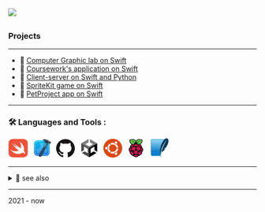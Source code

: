 
<div id="header" align="center">
  
</div>
<h1>
  <img src="https://media.giphy.com/media/hvRJCLFzcasrR4ia7z/giphy.gif" width="30px"/>
</h1>

### Projects
-------

*  [Computer Graphic lab on Swift](https://github.com/Uladz1slau/JENEVA)
*  [Coursework's application on Swift](https://github.com/Uladz1slau/JENEVA)
*  [Client-server on Swift and Python]( https://github.com/Uladz1slau/simply-client-server-with-python-and-swift)
*  [SpriteKit game on Swift](https://github.com/Uladz1slau/JENEVA)                                                                                    
*  [PetProject app on Swift](https://github.com/Uladz1slau/JENEVA)

                                                        
------

                                                                                    
### :hammer_and_wrench: Languages and Tools :
<img src="https://github.com/devicons/devicon/blob/master/icons/swift/swift-original.svg" title="Swift" alt="Swift" width="40" height="40"/>&nbsp;         <img src="https://github.com/devicons/devicon/blob/master/icons/xcode/xcode-original.svg" title="Xcode" alt="Xcode" width="40" height="40"/>&nbsp;         <img src="https://github.com/devicons/devicon/blob/master/icons/github/github-original.svg" title="GitHub" alt="Github" width="40" height="40"/>&nbsp;     <img src="https://github.com/devicons/devicon/blob/master/icons/unity/unity-original.svg" title="Unity" alt="Unity" width="40" height="40"/>&nbsp;          <img src="https://github.com/devicons/devicon/blob/master/icons/ubuntu/ubuntu-plain.svg" title="Ubuntu" alt="Ubuntu" width="40" height="40"/>&nbsp; 
<img src="https://github.com/devicons/devicon/blob/master/icons/raspberrypi/raspberrypi-original.svg" title="Raspberrypi" alt="Raspberrypi" width="40" height="40"/>&nbsp; 
<img src="https://github.com/devicons/devicon/blob/master/icons/sqlite/sqlite-original.svg" title="sqlLite" alt="sqlLite" width="40" height="40"/>&nbsp; 

------
                                                                                                                                          
<details>
<summary>🔗 see also </summary>

* [Unity 3d game](https://github.com/Uladz1slau/JENEVA)
* [Solo Unity 2d game](https://github.com/Uladz1slau/Drift_Phonk)

</details>
                                     
------
                                                                                   
2021 - now
